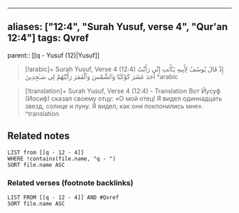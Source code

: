 
---
aliases: ["12:4", "Surah Yusuf, verse 4", "Qur'an 12:4"]
tags: Qvref
---

parent:: [[q - Yusuf (12)|Yusuf]]

> [!arabic]+ Surah Yusuf, Verse 4 (12:4)
> <span class="quran-arabic">إِذْ قَالَ يُوسُفُ لِأَبِيهِ يَـٰٓأَبَتِ إِنِّى رَأَيْتُ أَحَدَ عَشَرَ كَوْكَبًا وَٱلشَّمْسَ وَٱلْقَمَرَ رَأَيْتُهُمْ لِى سَـٰجِدِينَ</span>
^arabic

> [!translation]+ Surah Yusuf, Verse 4 (12:4) - Translation
> Вот Йусуф (Иосиф) сказал своему отцу: «О мой отец! Я видел одиннадцать звезд, солнце и луну. Я видел, как они поклонились мне».
^translation



## Related notes
```dataview
LIST from [[q - 12 - 4]]
WHERE !contains(file.name, "q - ")
SORT file.name ASC
```

### Related verses (footnote backlinks)
```dataview
LIST FROM [[q - 12 - 4]] AND #Qvref
SORT file.name ASC
```

